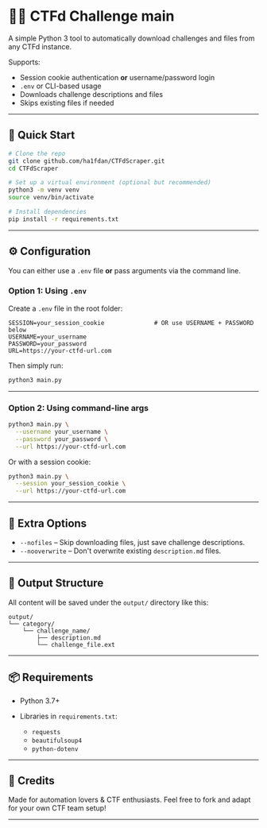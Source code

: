 # 🕵️‍♂️ CTFd Challenge main

A simple Python 3 tool to automatically download challenges and files from any CTFd instance.

Supports:
- Session cookie authentication **or** username/password login
- `.env` or CLI-based usage
- Downloads challenge descriptions and files
- Skips existing files if needed

---

## 🚀 Quick Start

```bash
# Clone the repo
git clone github.com/ha1fdan/CTFdScraper.git
cd CTFdScraper

# Set up a virtual environment (optional but recommended)
python3 -m venv venv
source venv/bin/activate

# Install dependencies
pip install -r requirements.txt
````

---

## ⚙️ Configuration

You can either use a `.env` file **or** pass arguments via the command line.

### Option 1: Using `.env`

Create a `.env` file in the root folder:

```
SESSION=your_session_cookie              # OR use USERNAME + PASSWORD below
USERNAME=your_username
PASSWORD=your_password
URL=https://your-ctfd-url.com
```

Then simply run:

```bash
python3 main.py
```

---

### Option 2: Using command-line args

```bash
python3 main.py \
  --username your_username \
  --password your_password \
  --url https://your-ctfd-url.com
```

Or with a session cookie:

```bash
python3 main.py \
  --session your_session_cookie \
  --url https://your-ctfd-url.com
```

---

## 🧰 Extra Options

* `--nofiles` – Skip downloading files, just save challenge descriptions.
* `--nooverwrite` – Don't overwrite existing `description.md` files.

---

## 📁 Output Structure

All content will be saved under the `output/` directory like this:

```
output/
└── category/
    └── challenge_name/
        ├── description.md
        └── challenge_file.ext
```

---

## 📦 Requirements

* Python 3.7+
* Libraries in `requirements.txt`:

  * `requests`
  * `beautifulsoup4`
  * `python-dotenv`

---

## 🙏 Credits

Made for automation lovers & CTF enthusiasts.
Feel free to fork and adapt for your own CTF team setup!

---